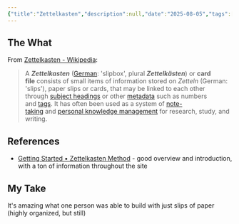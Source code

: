 ```yaml
---
{"title":"Zettelkasten","description":null,"date":"2025-08-05","tags":["PKM"],"dg-publish":true,"created":"2025-08-05 16:40:40","updated":"2025-08-05T16:48:00-04:00","permalink":"/reference/2025/zettelkasten/","dgPassFrontmatter":true}
---
```


## The What

From [Zettelkasten - Wikipedia](https://en.wikipedia.org/wiki/Zettelkasten):
> A **_Zettelkasten_** ([German](https://en.wikipedia.org/wiki/German_language "German language"): 'slipbox', plural **_Zettelkästen_**) or **card file** consists of small items of information stored on _Zetteln_ (German: 'slips'), paper slips or cards, that may be linked to each other through [subject headings](https://en.wikipedia.org/wiki/Index_term "Index term") or other [metadata](https://en.wikipedia.org/wiki/Metadata "Metadata") such as numbers and [tags](https://en.wikipedia.org/wiki/Tag_\(metadata\) "Tag (metadata)"). It has often been used as a system of [note-taking](https://en.wikipedia.org/wiki/Note-taking "Note-taking") and [personal knowledge management](https://en.wikipedia.org/wiki/Personal_knowledge_management "Personal knowledge management") for research, study, and writing.

## References
- [Getting Started • Zettelkasten Method](https://zettelkasten.de/overview/) - good overview and introduction, with a ton of information throughout the site
## My Take
It's amazing what one person was able to build with just slips of paper (highly organized, but still)
